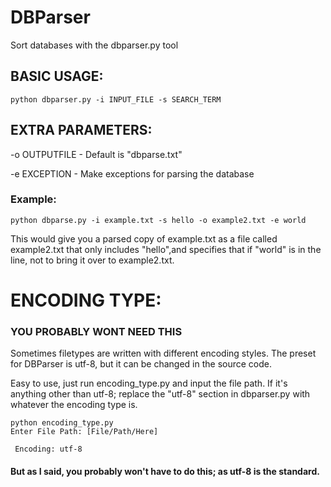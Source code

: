 # DBParser
Sort databases with the dbparser.py tool

## BASIC USAGE:

```
python dbparser.py -i INPUT_FILE -s SEARCH_TERM
```

## EXTRA PARAMETERS:

-o OUTPUTFILE - Default is "dbparse.txt"

-e EXCEPTION - Make exceptions for parsing the database

### Example:

```
python dbparse.py -i example.txt -s hello -o example2.txt -e world
```

This would give you a parsed copy of example.txt as a file called example2.txt that only includes "hello",and specifies that if "world" is in the line, not to bring it over to example2.txt.

# ENCODING TYPE:

### YOU PROBABLY WONT NEED THIS

Sometimes filetypes are written with different encoding styles. The preset for DBParser is utf-8, but it can be changed in the source code.

Easy to use, just run encoding_type.py and input the file path. If it's anything other than utf-8; replace the "utf-8" section in dbparser.py with whatever the encoding type is.

```
python encoding_type.py
Enter File Path: [File/Path/Here]

 Encoding: utf-8
```

#### But as I said, you probably won't have to do this; as utf-8 is the standard.
